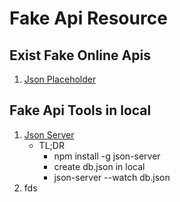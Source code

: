 # Fake Api Resource

## Exist Fake Online Apis

1. [Json Placeholder](https://jsonplaceholder.typicode.com/)

## Fake Api Tools in local

1. [Json Server](https://github.com/typicode/json-server)
   - TL;DR
     - npm install -g json-server
     - create db.json in local
     - json-server --watch db.json
2. fds